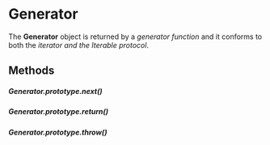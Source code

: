 # Generator

The __Generator__ object is returned by a _generator function_ and it conforms to both the _iterator and the Iterable protocol_.

## Methods

##### Generator.prototype.next()

##### Generator.prototype.return()
##### Generator.prototype.throw()
